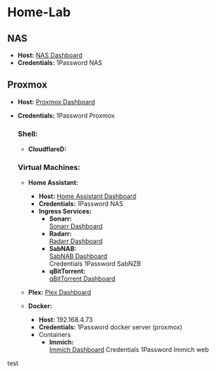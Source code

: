# Home-Lab

## NAS
- **Host:** [NAS Dashboard](http://192.168.4.39:5000/#/signin)  
- **Credentials:** 1Password NAS  

## Proxmox
- **Host:** [Proxmox Dashboard](https://192.168.4.49:8006/#v1:0:18:4:::::::)  
- **Credentials:** 1Password Proxmox

  ### Shell:
    - **CloudflareD:**

  ### Virtual Machines:
  - **Home Assistant:**
    - **Host:** [Home Assistant Dashboard](http://192.168.4.50:8123/)  
    - **Credentials:** 1Password NAS  
    - **Ingress Services:**
      - **Sonarr:**  
        [Sonarr Dashboard](http://192.168.4.50:8123/db21ed7f_sonarr_nas/ingress)  
      - **Radarr:**  
        [Radarr Dashboard](http://192.168.4.50:8123/db21ed7f_radarr_nas/ingress)
      - **SabNAB:**  
        [SabNAB Dashboard](http://192.168.4.50:8089/)  
        Credentials 1Password SabNZB
      - **qBitTorrent:**  
        [qBitTorrent Dashboard](http://192.168.4.50:8082/#//)

  - **Plex:**
    [Plex Dashboard](http://192.168.4.61:32400/web/index.html#!/)

  - **Docker:**
    - **Host:** 192.168.4.73
    - **Credentials:** 1Password docker server (proxmox)
    - Containers
      - **Immich:**  
        [Immich Dashboard](http://192.168.4.67:2283/)
        Credentials 1Password Immich web

test




